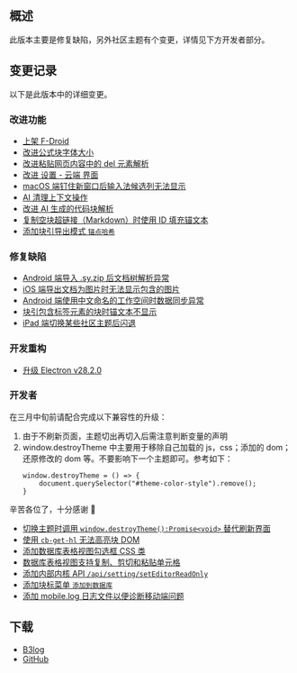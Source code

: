 ## 概述

此版本主要是修复缺陷，另外社区主题有个变更，详情见下方开发者部分。

## 变更记录

以下是此版本中的详细变更。

### 改进功能

* [上架 F-Droid](https://github.com/siyuan-note/siyuan/issues/5872)
* [改进公式块字体大小](https://github.com/siyuan-note/siyuan/issues/10251)
* [改进粘贴网页内容中的 del 元素解析](https://github.com/siyuan-note/siyuan/issues/10252)
* [改进 设置 - 云端 界面](https://github.com/siyuan-note/siyuan/pull/10253)
* [macOS 端钉住新窗口后输入法候选列无法显示](https://github.com/siyuan-note/siyuan/issues/10254)
* [AI 清理上下文操作](https://github.com/siyuan-note/siyuan/issues/10255)
* [改进 AI 生成的代码块解析](https://github.com/siyuan-note/siyuan/issues/10256)
* [复制空块超链接（Markdown）时使用 ID 填充锚文本](https://github.com/siyuan-note/siyuan/issues/10259)
* [添加块引导出模式 `锚点哈希`](https://github.com/siyuan-note/siyuan/issues/10265)

### 修复缺陷

* [Android 端导入 .sy.zip 后文档树解析异常](https://github.com/siyuan-note/siyuan/issues/10261)
* [iOS 端导出文档为图片时无法显示包含的图片](https://github.com/siyuan-note/siyuan/issues/10263)
* [Android 端使用中文命名的工作空间时数据同步异常](https://github.com/siyuan-note/siyuan/issues/10273)
* [块引包含标签元素的块时锚文本不显示](https://github.com/siyuan-note/siyuan/issues/10274)
* [iPad 端切换某些社区主题后闪退](https://github.com/siyuan-note/siyuan/issues/10275)

### 开发重构

* [升级 Electron v28.2.0](https://github.com/siyuan-note/siyuan/issues/10250)

### 开发者

在三月中旬前请配合完成以下兼容性的升级：

1. 由于不刷新页面，主题切出再切入后需注意判断变量的声明
2. window.destroyTheme 中主要用于移除自己加载的 js，css；添加的 dom；还原修改的 dom 等。不要影响下一个主题即可。参考如下：
   ```
   window.destroyTheme = () => {
       document.querySelector("#theme-color-style").remove();
   }
   ```
   
辛苦各位了，十分感谢 🙏

* [切换主题时调用 `window.destroyTheme():Promise<void>` 替代刷新界面](https://github.com/siyuan-note/siyuan/issues/8178)
* [使用 `cb-get-hl` 无法高亮块 DOM](https://github.com/siyuan-note/siyuan/issues/10244)
* [添加数据库表格视图勾选框 CSS 类](https://github.com/siyuan-note/siyuan/issues/10262)
* [数据库表格视图支持复制、剪切和粘贴单元格](https://github.com/siyuan-note/siyuan/issues/10264)
* [添加内部内核 API `/api/setting/setEditorReadOnly`](https://github.com/siyuan-note/siyuan/issues/10268)
* [添加块标菜单 `添加到数据库`](https://github.com/siyuan-note/siyuan/issues/10269)
* [添加 mobile.log 日志文件以便诊断移动端问题](https://github.com/siyuan-note/siyuan/issues/10270)

## 下载

* [B3log](https://b3log.org/siyuan/download.html)
* [GitHub](https://github.com/siyuan-note/siyuan/releases)
